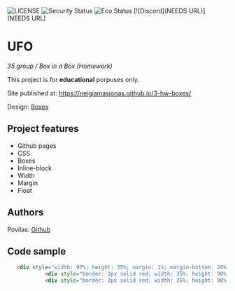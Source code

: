 ![LICENSE](https://img.shields.io/badge/license-MIT-blue.svg?style=flat-square)
![Security Status](https://img.shields.io/security-headers?label=Security&url=https%3A%2F%2Fgithub.com&style=flat-square)
![Eco Status](https://img.shields.io/badge/ECO-Friendly-green.svg)
[![Discord](NEEDS URL)](NEEDS URL)

# UFO

_35 group / Box in a Box (Homework)_

This project is for **educational** porpuses only.

Site published at: https://neigiamasjonas.github.io/3-hw-boxes/

Design: [Boxes](https://cdn.discordapp.com/attachments/950296439051911178/951432465568899082/unknown.png)

## Project features

-   Github pages
-   CSS
-   Boxes
-   Inline-block
-   Width
-   Margin
-   Float

## Authors

Povilas: [Github](https://github.com/neigiamasJonas)

## Code sample

```html
   <div style="width: 97%; height: 35%; margin: 1%; margin-bottom: 20%; border: 3px solid red;">
            <div style="border: 3px solid red; width: 35%; height: 90%; margin: 1%; float: left;"></div>
            <div style="border: 3px solid red; width: 35%; height: 90%; margin: 1%; ; float: right;"></div>